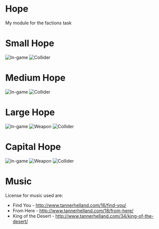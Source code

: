 # Hope
My module for the factions task

# Small Hope
![In-game](Screenshots/smallShipSS.png)
![Collider](Screenshots/smallShipCollider.png)
# Medium Hope
![In-game](Screenshots/mediumShipSS.png)
![Collider](Screenshots/mediumShipCollider.png)
# Large Hope
![In-game](Screenshots/largeShipSS.png)
![Weapon](Screenshots/largeShipWeapon.png)
![Collider](Screenshots/largeShipCollider.png)
# Capital Hope
![In-game](Screenshots/capitalShip.png)
![Weapon](Screenshots/capitalShipWeapon.png)
![Collider](Screenshots/capitalShipCollider.png)

# Music
License for music used are:

- Find You - http://www.tannerhelland.com/16/find-you/
- From Here - http://www.tannerhelland.com/18/from-here/
- King of the Desert - http://www.tannerhelland.com/34/king-of-the-desert/
